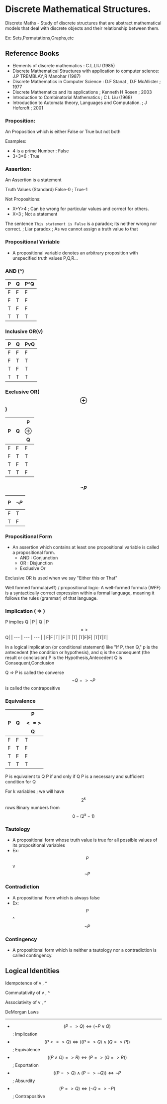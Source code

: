 # Discrete Mathematical Structures.

Discrete Maths - Study of discrete structures that are abstract mathematical models that deal with discrete objects and their relationship between them.

Ex: Sets,Permutations,Graphs,etc

## Reference Books
- Elements of discrete mathematics : C.L.LIU (1985)
- Discrete Mathematical Structures with application to computer science: J.P TREMBLAY,R Manohar (1987)
- Discrete Mathematics in Computer Science : D.F Stanat , D.F McAllister ; 1977
- Discrete Mathematics and its applications ; Kenneth H Rosen ; 2003
- Introduction to Combinatorial Mathematics ; C L Liu (1968)
- Introduction to Automata theory, Languages and Computation. ; J Hofcroft ; 2001


### Proposition:
An Proposition which is either False or True but not both

Examples:
- 4 is a prime Number : False
- 3+3=6 : True

### Assertion:
An Assertion is a statement 


Truth Values (Standard)
False-0 ; True-1


Not Propositions:
- X+Y>4 ; Can be wrong for particular values and correct for others.
- X=3 ; Not a statement

The sentence `This statement is False` is a paradox; its neither wrong nor correct. ; Liar paradox ; As we cannot assign a truth value to that



### Propositional Variable
- A propositional variable denotes an arbitrary proposition with unspecified truth values P,Q,R...


### AND (^)
| P | Q | P^Q|
| --- | --- | --- | 
| F|F |F|
|F |T |F|
|T|F|F|
|T|T|T|

### Inclusive OR(v)
| P | Q | PvQ|
| --- | --- | --- | 
| F|F |F|
|F |T |T|
|T|F|T|
|T|T|T|


### Exclusive OR( $$\oplus$$ )
| P | Q | P $$\oplus$$ Q|
| --- | --- | --- | 
| F|F |F|
|F |T |T|
|T|F|T|
|T|T|F|

### $$\neg p$$

| P | $$\neg P$$ |
| --- | --- | 
| F|T |
|T |F |

### Propositional Form
- An assertion which contains at least one propositional variable is called a propositional form.
    - AND  : Conjunction
    - OR : Disjunction
    - Exclusive Or



Exclusive OR is used when we say "Either this or That"


Well formed formula(wff) / propositional logic:
A well-formed formula (WFF) is a syntactically correct expression within a formal language, meaning it follows the rules (grammar) of that language.


### Implication ( => )
P implies Q
| P | Q | P $$=>$$ Q|
| --- | --- | --- | 
| F|F |T|
|F |T |T|
|T|F|F|
|T|T|T|

In a logical implication (or conditional statement) like "If P, then Q," p is the antecedent (the condition or hypothesis), and q is the consequent (the result or conclusion)
P is the Hypothesis,Antecedent
Q is Consequent,Conclusion

Q => P is called the converse
$$\neg Q => \neg P$$ is called the contrapositive
 
### Equivalence

| P | Q | P $$<=>$$ Q|
| --- | --- | --- | 
| F|F |T|
|F |T |F|
|T|F|F|
|T|T|T|

P is equivalent to Q
P if and only if Q
P is a necessary and sufficient condition for Q

For k variables ;  we will have $$2^k$$ rows
Binary numbers from $$0 - (2^k-1)$$

### Tautology
- A propositional form whose truth value is true for all possible values of its propositional variables
- Ex: $$P$$ v $$\neg P$$

### Contradiction
- A propositional Form which is always false
- Ex: $$P$$ ^ $$\neg P$$

### Contingency 
- A propositional form which is neither a tautology nor a contradiction is called contingency.


## Logical Identities

Idempotence of v  , ^ 


Commutativity of v , ^ 


Associativity of v , ^


DeMorgan Laws


---


- $$(P => Q) \Leftrightarrow( \neg P \vee Q)$$ : Implication
- $$(P <=> Q) \Leftrightarrow ( (P => Q) \wedge (Q => P) )$$ ; Equivalence
- $$((P \wedge Q)  => R)\Leftrightarrow ( P => (Q=>R))$$ ; Exportation
- $$( (P => Q)\wedge (P => \neg Q) )\Leftrightarrow \neg P$$ ; Absurdity
- $$(P => Q) \Leftrightarrow ( \neg Q => \neg P)$$ ; Contrapositive


